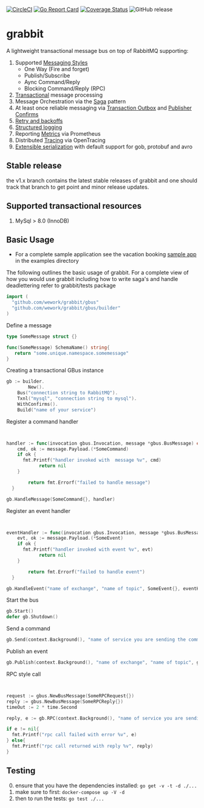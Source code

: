 
[![CircleCI](https://circleci.com/gh/wework/grabbit.svg?style=svg)](https://circleci.com/gh/wework/grabbit)
[![Go Report Card](https://goreportcard.com/badge/github.com/wework/grabbit)](https://goreportcard.com/report/github.com/wework/grabbit)
[![Coverage Status](https://coveralls.io/repos/github/wework/grabbit/badge.svg?branch=master)](https://coveralls.io/github/wework/grabbit?branch=master)
![GitHub release](https://img.shields.io/github/release/wework/grabbit.svg)



# grabbit

A lightweight transactional message bus on top of RabbitMQ supporting:


1) Supported [Messaging Styles](https://github.com/wework/grabbit/blob/master/docs/MESSAGING.md) 
    - One Way (Fire and forget)
    - Publish/Subscribe
    - Aync Command/Reply
    - Blocking Command/Reply (RPC)
2) [Transactional](https://github.com/wework/grabbit/blob/master/docs/TX.md) message processing
3) Message Orchestration via the [Saga](https://github.com/wework/grabbit/blob/master/docs/SAGA.md) pattern
4) At least once reliable messaging via [Transaction Outbox](https://github.com/wework/grabbit/blob/master/docs/OUTBOX.md) and [Publisher Confirms](https://github.com/wework/grabbit/blob/master/docs/OUTBOX.md)
5) [Retry and backoffs](https://github.com/wework/grabbit/blob/master/docs/RETRY.md)
6) [Structured logging](https://github.com/wework/grabbit/blob/master/docs/LOGGING.md)
7) Reporting [Metrics](https://github.com/wework/grabbit/blob/master/docs/METRICS.md) via Prometheus
8) Distributed [Tracing](https://github.com/wework/grabbit/blob/master/docs/TRACING.md) via OpenTracing
9) [Extensible serialization](https://github.com/wework/grabbit/blob/master/docs/SERIALIZATION.md) with default support for gob, protobuf and avro

## Stable release
the v1.x branch contains the latest stable releases of grabbit and one should track that branch to get point and minor release updates.

## Supported transactional resources
1) MySql > 8.0 (InnoDB)

## Basic Usage

- For a complete sample application see the vacation booking [sample app](https://github.com/wework/grabbit/blob/master/examples/vacation_app) in the examples directory

The following outlines the basic usage of grabbit.
For a complete view of how you would use grabbit including how to write saga's and handle deadlettering refer to grabbit/tests package


```Go
import (
  "github.com/wework/grabbit/gbus"
  "github.com/wework/grabbit/gbus/builder"
)

```
Define a message

```Go
type SomeMessage struct {}

func(SomeMessage) SchemaName() string{
   return "some.unique.namespace.somemessage"
}

```

Creating a transactional GBus instance
```Go
gb := builder.
        New().
    Bus("connection string to RabbitMQ").
    Txnl("mysql", "connection string to mysql").
    WithConfirms().
    Build("name of your service")

```
Register a command handler

```Go


handler := func(invocation gbus.Invocation, message *gbus.BusMessage) error{
    cmd, ok := message.Payload.(*SomeCommand)
    if ok {
      fmt.Printf("handler invoked with  message %v", cmd)
            return nil
    }

        return fmt.Errorf("failed to handle message")
  }

gb.HandleMessage(SomeCommand{}, handler)
```
Register an event handler

```Go


eventHandler := func(invocation gbus.Invocation, message *gbus.BusMessage) {
    evt, ok := message.Payload.(*SomeEvent)
    if ok {
      fmt.Printf("handler invoked with event %v", evt)
            return nil
    }

        return fmt.Errorf("failed to handle event")
  }

gb.HandleEvent("name of exchange", "name of topic", SomeEvent{}, eventHandler)

```

Start the bus
```Go
gb.Start()
defer gb.Shutdown()
```

Send a command
```Go
gb.Send(context.Background(), "name of service you are sending the command to", gbus.NewBusMessage(SomeCommand{}))
```
Publish an event
```Go
gb.Publish(context.Background(), "name of exchange", "name of topic", gbus.NewBusMessage(SomeEvent{}))
```

RPC style call
```Go


request := gbus.NewBusMessage(SomeRPCRequest{})
reply := gbus.NewBusMessage(SomeRPCReply{})
timeOut := 2 * time.Second

reply, e := gb.RPC(context.Background(), "name of service you are sending the request to", request, reply, timeOut)

if e != nil{
  fmt.Printf("rpc call failed with error %v", e)
} else{
  fmt.Printf("rpc call returned with reply %v", reply)
}

```

## Testing

0) ensure that you have the dependencies installed: `go get -v -t -d ./...`
1) make sure to first: `docker-compose up -V -d`
2) then to run the tests: `go test ./...`
